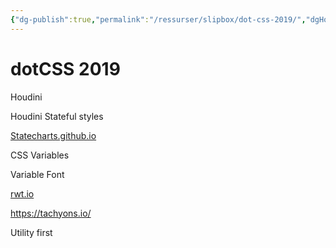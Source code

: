 ```yaml
---
{"dg-publish":true,"permalink":"/ressurser/slipbox/dot-css-2019/","dgHomeLink":true,"dgPassFrontmatter":false}
---
```


# dotCSS 2019
Houdini

Houdini Stateful styles

[Statecharts.github.io](http://statecharts.github.io/)

CSS Variables

Variable Font

[rwt.io](http://rwt.io/)

https://tachyons.io/

Utility first